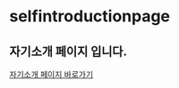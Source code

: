 # selfintroductionpage
## 자기소개 페이지 입니다.
[자기소개 페이지 바로가기](https://shimdongseup.github.io/self-introduction-page/)
